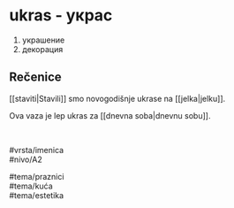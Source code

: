# ukras - украс

1. украшение  
2. декорация

## Rečenice

[[staviti|Stavili]] smo novogodišnje ukrase na [[jelka|jelku]].

Ova vaza je lep ukras za [[dnevna soba|dnevnu sobu]].

<br>

#vrsta/imenica  
#nivo/A2  

#tema/praznici  
#tema/kuća  
#tema/estetika  
